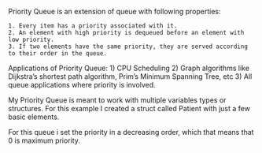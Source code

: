 Priority Queue is an extension of queue with following properties:

	1. Every item has a priority associated with it.
	2. An element with high priority is dequeued before an element with low priority.
	3. If two elements have the same priority, they are served according to their order in the queue.

Applications of Priority Queue:
	1) CPU Scheduling
	2) Graph algorithms like Dijkstra’s shortest path algorithm, Prim’s Minimum Spanning Tree, etc
	3) All queue applications where priority is involved.
	
My Priority Queue is meant to work with multiple variables types or structures. For this example I created
a struct called Patient with just a few basic elements.

For this queue i set the priority in a decreasing order, which that means that 0 is maximum priority.